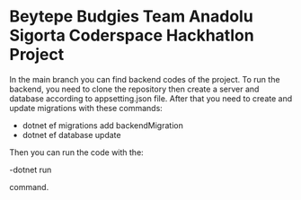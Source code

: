 # Beytepe Budgies Team Anadolu Sigorta Coderspace Hackhatlon Project

In the main branch you can find backend codes of the project. To run the backend, you need to clone the repository then create a server and database according to appsetting.json file. After that you need to create and update migrations with these commands:

- dotnet ef migrations add backendMigration
- dotnet ef database update

Then you can run the code with the:

-dotnet run

command.

